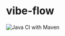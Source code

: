 # vibe-flow
![Java CI with Maven](https://github.com/oxygenxml-incubator/oxygen-account/workflows/Java%20CI%20with%20Maven/badge.svg)
